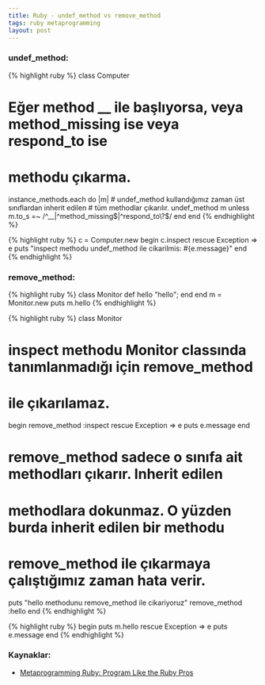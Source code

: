 ```yaml
---
title: Ruby - undef_method vs remove_method
tags: ruby metaprogramming
layout: post
---
```


### undef_method:

{% highlight ruby %}
class Computer
  # Eğer method __ ile başlıyorsa, veya method_missing ise veya respond_to ise
  # methodu çıkarma.  
  instance_methods.each do |m|
    # undef_method kullandığımız zaman üst sınıflardan inherit edilen 
    # tüm methodlar çıkarılır.
    undef_method m unless m.to_s =~ /^__|^method_missing$|^respond_to\?$/
  end
end
{% endhighlight %}

{% highlight ruby %}
c = Computer.new
begin
  c.inspect
rescue Exception => e
  puts "inspect methodu undef_method ile cikarilmis: #{e.message}"
end
{% endhighlight %}

### remove_method:

{% highlight ruby %}
class Monitor 
  def hello 
    "hello"; 
  end
end
m = Monitor.new
puts m.hello
{% endhighlight %}

{% highlight ruby %}
class Monitor
  # inspect methodu Monitor classında tanımlanmadığı için remove_method
  # ile çıkarılamaz.
  begin
    remove_method :inspect 
  rescue Exception => e
    puts e.message
  end

  # remove_method sadece o sınıfa ait methodları çıkarır. Inherit edilen
  # methodlara dokunmaz. O yüzden burda inherit edilen bir methodu
  # remove_method ile çıkarmaya çalıştığımız zaman hata verir.
  puts "hello methodunu remove_method ile cikariyoruz"
  remove_method :hello 
end
{% endhighlight %}

{% highlight ruby %}
begin
  puts m.hello
rescue Exception => e
  puts e.message
end
{% endhighlight %}

### Kaynaklar:

* [Metaprogramming Ruby: Program Like the Ruby Pros](http://pragprog.com/book/ppmetr/metaprogramming-ruby)
